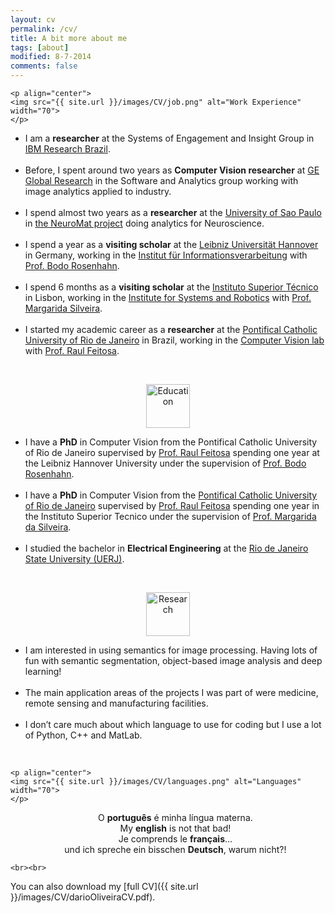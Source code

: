 ```yaml
---
layout: cv
permalink: /cv/
title: A bit more about me
tags: [about]
modified: 8-7-2014
comments: false
---
```



<section>

    <p align="center">
    <img src="{{ site.url }}/images/CV/job.png" alt="Work Experience"  width="70">
    </p>
  <div style="text-align:left"><ul><li>I am a <strong> researcher</strong> at the Systems of Engagement and Insight Group in <a href="http://www.research.ibm.com/labs/brazil/" target="_blank">IBM Research Brazil</a>. </li>
  <br>
 <li> Before, I spent around two years as <strong>Computer Vision researcher</strong> at <a href="http://www.geglobalresearch.com/locations/rio-de-janeiro-brazil">GE Global Research</a> in the Software and Analytics group working with image analytics applied to industry. </li> 
  <br>
 <li> I spend almost two years as a <strong>researcher</strong> at the <a href="http://www.usp.br/">University of Sao Paulo</a> in <a href="http://http://neuromat.numec.prp.usp.br/">the NeuroMat project</a> doing analytics for Neuroscience. </li> 
 <br>
<li> I spend a year as a <strong> visiting scholar</strong> at the <a href="http://www.uni-hannover.de/">Leibniz Universität Hannover</a> in Germany, working in the <a href="https://www.tnt.uni-hannover.de/"> Institut für Informationsverarbeitung</a> with <a href="https://www.tnt.uni-hannover.de/staff/rosenhahn/">Prof. Bodo Rosenhahn</a>. </li>
 <br>
<li> I spend 6 months as a <strong> visiting scholar</strong> at the <a href="https://tecnico.ulisboa.pt/en/">Instituto Superior Técnico</a> in Lisbon, working in the <a href="http://welcome.isr.tecnico.ulisboa.pt/"> Institute for Systems and Robotics</a> with <a href="http://users.isr.ist.utl.pt/~msilveira/">Prof. Margarida Silveira</a>. </li>
 <br>
 <li> I started my academic career as a <strong> researcher</strong> at the <a href="http://www.puc-rio.br/">Pontifical Catholic University of Rio de Janeiro</a> in Brazil, working in the <a href="http://www.lvc.ele.puc-rio.br">Computer Vision lab</a> with <a href="http://www.lvc.ele.puc-rio.br/users/raul_feitosa/">Prof. Raul Feitosa</a>. </li></ul> </div>

  <br>
  
  
  <p align="center">
    <img src="{{ site.url }}/images/CV/education.png" alt="Education" width="70">
    </p>
  <div style="text-align:left"><ul><li>I have a <strong>PhD</strong> in Computer Vision from the Pontifical Catholic University of Rio de Janeiro supervised by <a href="http://www.lvc.ele.puc-rio.br/users/raul_feitosa/">Prof. Raul Feitosa</a> spending one year at the Leibniz Hannover University under the supervision of <a href="https://www.tnt.uni-hannover.de/staff/rosenhahn/">Prof. Bodo Rosenhahn</a>. </li>
  <br>
   <li> I have a <strong>PhD</strong> in Computer Vision from the <a href=“www.puc-rio.br”>Pontifical Catholic University of Rio de Janeiro</a> supervised by <a href="http://www.lvc.ele.puc-rio.br/users/raul_feitosa/">Prof. Raul Feitosa</a> spending one year in the Instituto Superior Tecnico under the supervision of <a href="http://users.isr.ist.utl.pt/~msilveira/">Prof. Margarida da Silveira</a>.</li>
    <br>

 <li> I studied the bachelor in <strong>Electrical Engineering</strong> at the <a href="http://www.uerj.br/idiomas.php#gb">Rio de Janeiro State University (UERJ)</a>.</li> 
 
</ul> </div>

<br>

  <p align="center">
    <img src="{{ site.url }}/images/CV/pencil.png" alt="Research" width="70">
    </p>
  <div style="text-align:left"><ul><li>I am interested in using semantics for image processing. Having lots of fun with semantic segmentation, object-based image analysis and deep learning!</li>
  <br>
   <li> The main application areas of the projects I was part of were medicine, remote sensing and manufacturing facilities.</li>
    <br>
 <li> I don’t care much about which language to use for coding but I use a lot of Python, C++ and MatLab. </li> 
 
</ul> </div>


  <br>
  
    <p align="center">
    <img src="{{ site.url }}/images/CV/languages.png" alt="Languages" width="70">
    </p>
  <div style="text-align:center"><ul>
  O <strong>português</strong> é minha língua materna. 
  <br>
My <strong>english</strong> is not that bad!
 <br>
 Je comprends le <strong>français</strong>…
    <br>
und ich spreche ein bisschen <strong>Deutsch</strong>, warum nicht?!
 
</ul> </div>

    
    <br><br>
</section>

    
    
You can also download my [full CV]({{ site.url }}/images/CV/darioOliveiraCV.pdf).

